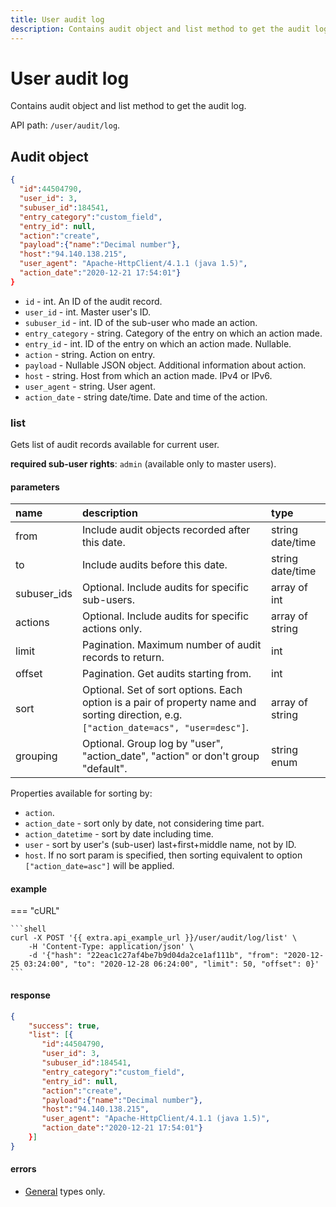```yaml
---
title: User audit log 
description: Contains audit object and list method to get the audit log.
---
```


# User audit log

Contains audit object and list method to get the audit log.

API path: `/user/audit/log`.

## Audit object

```json
{
  "id":44504790,
  "user_id": 3,
  "subuser_id":184541,
  "entry_category":"custom_field",
  "entry_id": null,
  "action":"create",
  "payload":{"name":"Decimal number"},
  "host":"94.140.138.215",
  "user_agent": "Apache-HttpClient/4.1.1 (java 1.5)",
  "action_date":"2020-12-21 17:54:01"}
}
```

* `id` - int. An ID of the audit record.
* `user_id` - int. Master user's ID.
* `subuser_id` - int. ID of the sub-user who made an action.
* `entry_category` - string. Category of the entry on which an action made.
* `entry_id` - int. ID of the entry on which an action made. Nullable.
* `action` - string. Action on entry.
* `payload` - Nullable JSON object. Additional information about action.
* `host` - string. Host from which an action made. IPv4 or IPv6.
* `user_agent` - string. User agent.
* `action_date` - string date/time. Date and time of the action.

### list

Gets list of audit records available for current user.

**required sub-user rights**: `admin` (available only to master users).

#### parameters

| name | description | type |
| :----- | :-----  | :----- |
| from | Include audit objects recorded after this date. | string date/time |
| to | Include audits before this date. | string date/time |
| subuser_ids | Optional. Include audits for specific sub-users. | array of int |
| actions | Optional. Include audits for specific actions only. | array of string |
| limit | Pagination. Maximum number of audit records to return. | int |
| offset | Pagination. Get audits starting from. | int |
| sort | Optional. Set of sort options. Each option is a pair of property name and sorting direction, e.g. `["action_date=acs", "user=desc"]`. | array of string |
| grouping | Optional. Group log by "user", "action_date", "action" or don't group "default". | string enum |
 
Properties available for sorting by:

* `action`.
* `action_date` - sort only by date, not considering time part.
* `action_datetime` - sort by date including time.
* `user` - sort by user's (sub-user) last+first+middle name, not by ID.
* `host`.
If no sort param is specified, then sorting equivalent to option `["action_date=asc"]` will be applied.

#### example

=== "cURL"

    ```shell
    curl -X POST '{{ extra.api_example_url }}/user/audit/log/list' \
        -H 'Content-Type: application/json' \ 
        -d '{"hash": "22eac1c27af4be7b9d04da2ce1af111b", "from": "2020-12-25 03:24:00", "to": "2020-12-28 06:24:00", "limit": 50, "offset": 0}'
    ```

#### response

```json
{
    "success": true,
    "list": [{
       "id":44504790,
       "user_id": 3,
       "subuser_id":184541,
       "entry_category":"custom_field",
       "entry_id": null,
       "action":"create",
       "payload":{"name":"Decimal number"},
       "host":"94.140.138.215",
       "user_agent": "Apache-HttpClient/4.1.1 (java 1.5)",
       "action_date":"2020-12-21 17:54:01"}
    }]
}
```

#### errors

* [General](../../../../getting-started.md#error-codes) types only.
